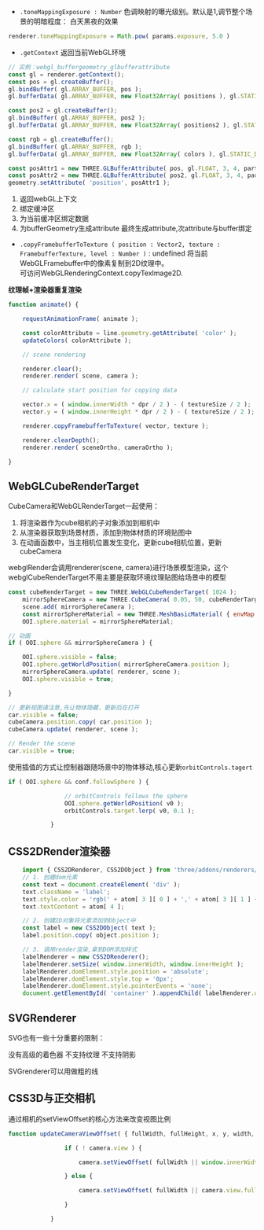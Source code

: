 - `.toneMappingExposure : Number`
色调映射的曝光级别。默认是1,调节整个场景的明暗程度： 白天黑夜的效果
```js
renderer.toneMappingExposure = Math.pow( params.exposure, 5.0 )
```
- `.getContext`
返回当前WebGL环境

```js
// 实例：webgl_buffergeometry_glbufferattribute
const gl = renderer.getContext();
const pos = gl.createBuffer();
gl.bindBuffer( gl.ARRAY_BUFFER, pos );
gl.bufferData( gl.ARRAY_BUFFER, new Float32Array( positions ), gl.STATIC_DRAW );

const pos2 = gl.createBuffer();
gl.bindBuffer( gl.ARRAY_BUFFER, pos2 );
gl.bufferData( gl.ARRAY_BUFFER, new Float32Array( positions2 ), gl.STATIC_DRAW );

const rgb = gl.createBuffer();
gl.bindBuffer( gl.ARRAY_BUFFER, rgb );
gl.bufferData( gl.ARRAY_BUFFER, new Float32Array( colors ), gl.STATIC_DRAW );

const posAttr1 = new THREE.GLBufferAttribute( pos, gl.FLOAT, 3, 4, particles );
const posAttr2 = new THREE.GLBufferAttribute( pos2, gl.FLOAT, 3, 4, particles );
geometry.setAttribute( 'position', posAttr1 );

```
1. 返回webGL上下文
2. 绑定缓冲区
3. 为当前缓冲区绑定数据
4. 为bufferGeometry生成attribute
最终生成attribute,次attribute与buffer绑定


- `.copyFramebufferToTexture ( position : Vector2, texture : FramebufferTexture, level : Number )` : undefined
将当前WebGLFramebuffer中的像素复制到2D纹理中。   
可访问WebGLRenderingContext.copyTexImage2D.  

**纹理帧+渲染器重复渲染**


```js
function animate() {

    requestAnimationFrame( animate );

    const colorAttribute = line.geometry.getAttribute( 'color' );
    updateColors( colorAttribute );

    // scene rendering

    renderer.clear();
    renderer.render( scene, camera );

    // calculate start position for copying data

    vector.x = ( window.innerWidth * dpr / 2 ) - ( textureSize / 2 );
    vector.y = ( window.innerHeight * dpr / 2 ) - ( textureSize / 2 );

    renderer.copyFramebufferToTexture( vector, texture );

    renderer.clearDepth();
    renderer.render( sceneOrtho, cameraOrtho );

}
```

## WebGLCubeRenderTarget

CubeCamera和WebGLRenderTarget一起使用：
1. 将渲染器作为cube相机的子对象添加到相机中
2. 从渲染器获取到场景材质，添加到物体材质的环境贴图中
3. 在动画函数中，当主相机位置发生变化，更新cube相机位置，更新cubeCamera

webglRender会调用renderer(scene, camera)进行场景模型渲染，这个webglCubeRenderTarget不用主要是获取环境纹理贴图给场景中的模型

```js
const cubeRenderTarget = new THREE.WebGLCubeRenderTarget( 1024 );
    mirrorSphereCamera = new THREE.CubeCamera( 0.05, 50, cubeRenderTarget );
    scene.add( mirrorSphereCamera );
    const mirrorSphereMaterial = new THREE.MeshBasicMaterial( { envMap: cubeRenderTarget.texture } );
    OOI.sphere.material = mirrorSphereMaterial;

// 动画
if ( OOI.sphere && mirrorSphereCamera ) {

    OOI.sphere.visible = false;
    OOI.sphere.getWorldPosition( mirrorSphereCamera.position );
    mirrorSphereCamera.update( renderer, scene );
    OOI.sphere.visible = true;

}

// 更新视图请注意,先让物体隐藏，更新后在打开
car.visible = false;
cubeCamera.position.copy( car.position );
cubeCamera.update( renderer, scene );

// Render the scene
car.visible = true;

```

使用插值的方式让控制器跟随场景中的物体移动,核心更新`orbitControls.tagert`

```js
if ( OOI.sphere && conf.followSphere ) {

				// orbitControls follows the sphere
				OOI.sphere.getWorldPosition( v0 );
				orbitControls.target.lerp( v0, 0.1 );

			}
```

## CSS2DRender渲染器 



```js
    import { CSS2DRenderer, CSS2DObject } from 'three/addons/renderers/CSS2DRenderer.js';
    // 1. 创建dom元素
    const text = document.createElement( 'div' );
    text.className = 'label';
    text.style.color = 'rgb(' + atom[ 3 ][ 0 ] + ',' + atom[ 3 ][ 1 ] + ',' + atom[ 3 ][ 2 ] + ')';
    text.textContent = atom[ 4 ];

    // 2. 创建2D对象将元素添加到Object中
    const label = new CSS2DObject( text );
    label.position.copy( object.position );

    // 3. 调用render渲染,拿到DOM添加样式
    labelRenderer = new CSS2DRenderer();
    labelRenderer.setSize( window.innerWidth, window.innerHeight );
    labelRenderer.domElement.style.position = 'absolute';
    labelRenderer.domElement.style.top = '0px';
    labelRenderer.domElement.style.pointerEvents = 'none';
    document.getElementById( 'container' ).appendChild( labelRenderer.domElement );

```

## SVGRenderer
SVG也有一些十分重要的限制：

没有高级的着色器
不支持纹理
不支持阴影

SVGrenderer可以用做粗的线


## CSS3D与正交相机
通过相机的setViewOffset的核心方法来改变视图比例
```js
function updateCameraViewOffset( { fullWidth, fullHeight, x, y, width, height } ) {

				if ( ! camera.view ) {

					camera.setViewOffset( fullWidth || window.innerWidth, fullHeight || window.innerHeight, x || 0, y || 0, width || window.innerWidth, height || window.innerHeight );

				} else {

					camera.setViewOffset( fullWidth || camera.view.fullWidth, fullHeight || camera.view.fullHeight, x || camera.view.offsetX, y || camera.view.offsetY, width || camera.view.width, height || camera.view.height );

				}

			} 
```